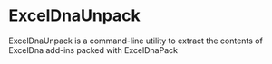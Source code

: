 ExcelDnaUnpack
==============

ExcelDnaUnpack is a command-line utility to extract the contents of ExcelDna add-ins packed with ExcelDnaPack
